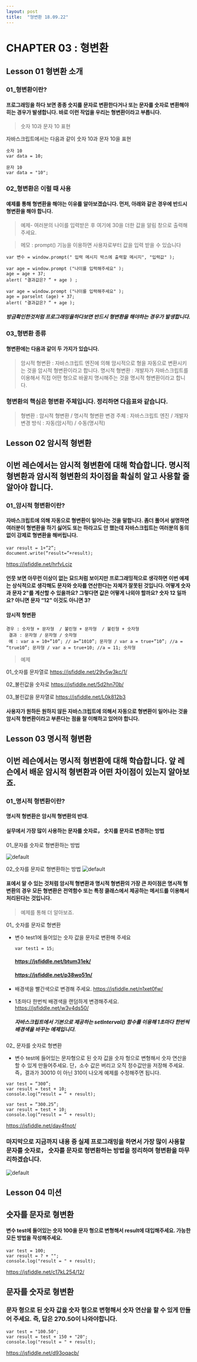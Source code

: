 ```yaml
---
layout: post
title:  "형변환 18.09.22"
---
```


CHAPTER 03 : 형변환
=============

Lesson 01 형변환 소개
-------------

### 01_형변환이란?

#### 프로그래밍을 하다 보면 종종 숫지를 문자로 변환한다거나 또는 문자를 숫자로 변환해야 히는 경우가 발생합니다. 바로 이런 작업을 우리는 형변환이라고 부릅니다.

> 숫자 10과 문자 10 표현

자바스크립트에서는 다음과 같이 숫자 10과 문자 10을 표현

<pre><code>숫자 10
var data = 10;

문자 10
var data = "10";</code></pre>

### 02_형변환은 이럴 때 사용

####  예제를 통해 형변환을 해야는 이유를 알아보겠습니다. 먼저, 아래와 같은 경우에 반드시 형변환을 해야 합니다.

> 예제-  여러분의 나이를 입력받은 후 여기에 30을 더한 값을 알림 창으로 출력해주세요.

> 메모 : prompt() 기능을 이용하면 사용자로부터 값을 입력 받을 수 있습니다 

<pre><code>var 변수 = window.prompt(" 입력 메시지 박스에 출력할 메시지", "입력값" ); 

var age = window.prompt ("나이를 입력해주세요" );
age = age + 37;
alert( "결과값은? “ + age ) ;</code></pre>

<pre><code>var age = window.prompt ("나이를 입력해주세요" );
age = parselnt (age) + 37; 
alert( "결과값은? “ + age );</code></pre>

##### 방금확인한것처럼 프로그래밍을하다보면 반드시 형변환을 해야하는 경우가 발생합니다. 

### 03_형변환 종류

#### 형변환에는 다음과 같이 두 가지가 있습니다.

> 암시적 형변환 : 자바스크립트 엔진에 의해 암시적으로 형을 자동으로 변환시키는 것을 암시적 형변환이라고 합니다.
> 명시적 형변환 : 개발자가 자바스크립트를 이용해서 직접 어떤 형으로 바꿀지 명시해주는 것을 명시적 형변환이라고 합니다.

### 형변환의 핵심은 형변환 주체입니다. 정리하면 다음표와 같습니다. 

> 형변환  :  암시적 형변환 / 명시적 형변환
> 변경 주체 : 자바스크립트 엔진 / 개발자
> 변경 방식 : 자동(암시적)   /    수동(명시적)




Lesson 02 암시적 형변환
-------------

## 이번 레슨에서는 암시적 형변환에 대해 학습합니다. 명시적 형변환과 암시적 형변환의 차이점을 확실히 알고 사용할 줄 알아야 합니다.

### 01_암시적 형변환이란?

####  자바스크립트에 의해 자동으로 형변환이 일어나는 것을 말합니다. 좀더 풀어서 설명하면 여러분이 형변환을 하기 싫어도 또는 하라고도 안 했는데 자바스크립트는 여러분의 동의 없이 강제로 형변환을 해버립니다. 

<pre><code>var result = 1+”2”;
document.write(“result=”+result);</code></pre>

https://jsfiddle.net/hrfvLcjz

#### 언뭇 보면 아무런 이상이 없는 묘드처럼 보이지만 프로그래밍적으로 생각하면 이번 예제는 상식적으로 생각해도 문자와 숫자를 연산한다는 자체가 잘못된 것입니다. 어떻게 숫자 과 문자 2"를 계산할 수 있을까요? 그렇다면 값은 어떻게 나외야 할까요? 숫자 12 일까요? 아니면 문자 “12" 이것도 아니면 3?

#### 암시적 형변환
<pre><code>경우 : 숫자형 + 문자형  / 불린형 + 문자형  / 불린형 + 숫자형 
 결과 : 문자형 / 문자형 / 숫자형
 예 : var a = 10+”10”; // a=”1010”; 문자형 / var a = true+”10”; //a = “true10”; 문자형 / var a = true+10; //a = 11; 숫자형</code></pre>

> 예제

01_숫자를 문자열로
https://jsfiddle.net/29v5w3kc/1/

02_불린값을 숫자로
https://jsfiddle.net/5d2hn70b/

03_불린값을 문자열로
https://jsfiddle.net/L0k812b3

#### 사용자가 원하든 원하지 않든 자바스크립트에 의해서 자동으로 형변환이 일어나는 것을 암시적 형변환이라고 부른다는 점을 잘 이해하고 있어야 합니다.




Lesson 03 명시적 형변환
-------------

## 이번 레슨에서는 명시적 형변환에 대해 학습합니다. 앞 레슨에서 배운 암시적 형변환과 어떤 차이점이 있는지 알아보죠. 

### 01_명시적 형변환이란?

####  명시적 형변환은 암시적 형변환의 반대. 

####  실무에서 가장 많이 사용하는 문자를 숫자로， 숫지를 문자로 변경하는 방법

01_문자를 숫자로 형변환하는 방법

![default](https://user-images.githubusercontent.com/42795906/45790906-2b3e9880-bcc2-11e8-988a-d202ed7bb23a.jpg)

02_숫자를 문자로 형변환하는 방법
![default](https://user-images.githubusercontent.com/42795906/45791092-0dbdfe80-bcc3-11e8-89a0-02283b6a6596.jpg)

#### 표에서 알 수 있는 것처럼 암시적 형변환과 명시적 형변환의 가장 큰 차이점은 명시적 형변환의 경우 모든 형변환은 전역함수 또는 특정 클래스에서 제공하는 메서드를 이용해서 처리된다는 것입니다.

> 예제를 통해 더 알아보죠.

01_ 숫자를 문자로 형변환
 - 변수 test1에 들어있는 숫자 값을 문자로 변환해 주세요
   <pre><code>var test1 = 15;</code></pre>
   
   #### https://jsfiddle.net/btum31ek/   
   #### https://jsfiddle.net/p38wo51n/
   
      
 - 배경색을 빨간색으로 변경해 주세요.
   https://jsfiddle.net/n1xet0fw/

 - 1초마다 한번씩 배경색을 랜덤하게 변경해주세요.
   https://jsfiddle.net/w3v4ds50/
   
   #####  자바스크립트에서 기본으로 제공하는 setInterval() 함수를 이용해 1초마다 한번씩 배경색을 바꾸는 예제입니다. 
 
 02_ 문자를 숫자로 형변환
 
  -  변수 test에 들어있는 문자형으로 된 숫자 값을 숫자 헝으로 변형해서 숫자 연산을 할 수 있게 만들어주세요.
     단，소수 값은 버리고 오직 정수값만을 저장해 주세요. 즉，결과가 30010 이 아닌 310이  나오게 예제를 수정해주면 됩니다. 
 
<pre><code>var test = “300”;
var result = test + 10;
console.log(“result = “ + result);</code></pre>

<pre><code>var test = “300.25”;
var result = test + 10;
console.log(“result = “ + result);</code></pre>

https://jsfiddle.net/day4fnot/


### 마지막으로 지금까지 내용 중 실제 프로그래밍을 하면서 가장 많이 사용할 문자를 숫자로， 숫자를 문자로 형변환하는 방법을 정리하며 형변환을 마무리하겠습니다. 

![default](https://user-images.githubusercontent.com/42795906/45796548-153dd180-bcdc-11e8-8411-c8211482eeae.jpg)


Lesson 04 미션
-------------

## 숫자를 문자로 형변환
#### 변수 test에 들어있는 숫자 100을 문자 형으로 변형해서 result에 대입해주세요. 가능한 모든 방법을 작성해주세요.

<pre><code>var test = 100;
var result = ? + "";
console.log("result = " + result);</code></pre>

https://jsfiddle.net/c17kL254/12/

## 문자를 숫자로 형변환
### 문자 형으로 된 숫자 값을 숫자 형으로 변형해서 숫자 연산을 할 수 있게 만들어 주세요. 즉, 답은 270.50이 나와야합니다.

<pre><code>var test = "100.50";
var result = test + 150 + "20";
console.log("result = " + result);</code></pre>

https://jsfiddle.net/d93oqacb/
